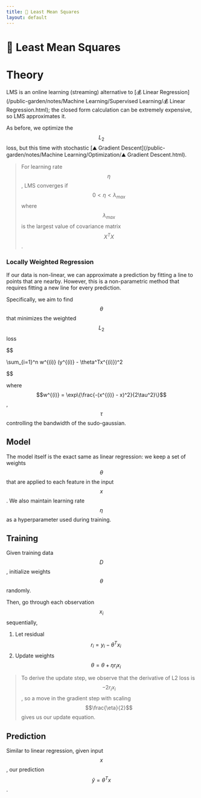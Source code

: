 ```yaml
---
title: 🗼 Least Mean Squares
layout: default
---
```


# 🗼 Least Mean Squares

# Theory
LMS is an online learning (streaming) alternative to [💰 Linear Regression](/public-garden/notes/Machine Learning/Supervised Learning/💰 Linear Regression.html); the closed form calculation can be extremely expensive, so LMS approximates it.

As before, we optimize the $$L_2$$ loss, but this time with stochastic [⛰️ Gradient Descent](/public-garden/notes/Machine Learning/Optimization/⛰️ Gradient Descent.html).

> For learning rate $$\eta$$, LMS converges if $$0 < \eta < \lambda_{max}$$ where $$\lambda_{max}$$ is the largest value of covariance matrix $$X^TX$$.

### Locally Weighted Regression
If our data is non-linear, we can approximate a prediction by fitting a line to points that are nearby. However, this is a non-parametric method that requires fitting a new line for every prediction.

Specifically, we aim to find $$\theta$$ that minimizes the weighted $$L_2$$ loss 

$$

\sum_{i=1}^n w^{(i)} (y^{(i)} - \theta^Tx^{(i)})^2

$$

where $$w^{(i)} = \exp\{\frac{-(x^{(i)} - x)^2}{2\tau^2}\}$$, $$\tau$$ controlling the bandwidth of the sudo-gaussian.

## Model
The model itself is the exact same as linear regression: we keep a set of weights $$\theta$$ that are applied to each feature in the input $$x$$. We also maintain learning rate $$\eta$$ as a hyperparameter used during training.

## Training
Given training data $$D$$, initialize weights $$\theta$$ randomly.

Then, go through each observation $$x_i$$ sequentially,
1. Let residual $$r_i = y_i - \theta^Tx_i$$
2. Update weights $$\theta = \theta + \eta r_i x_i$$

> To derive the update step, we observe that the derivative of L2 loss is $$-2r_ix_i$$, so a move in the gradient step with scaling $$\frac{\eta}{2}$$ gives us our update equation.

## Prediction
Similar to linear regression, given input $$x$$, our prediction $$\hat{y} = \theta^Tx$$.